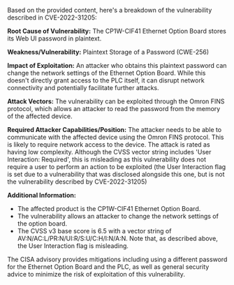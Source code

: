 Based on the provided content, here's a breakdown of the vulnerability described in CVE-2022-31205:

**Root Cause of Vulnerability:**
The CP1W-CIF41 Ethernet Option Board stores its Web UI password in plaintext.

**Weakness/Vulnerability:**
Plaintext Storage of a Password (CWE-256)

**Impact of Exploitation:**
An attacker who obtains this plaintext password can change the network settings of the Ethernet Option Board. While this doesn't directly grant access to the PLC itself, it can disrupt network connectivity and potentially facilitate further attacks.

**Attack Vectors:**
The vulnerability can be exploited through the Omron FINS protocol, which allows an attacker to read the password from the memory of the affected device.

**Required Attacker Capabilities/Position:**
The attacker needs to be able to communicate with the affected device using the Omron FINS protocol. This is likely to require network access to the device. The attack is rated as having low complexity. Although the CVSS vector string includes 'User Interaction: Required', this is misleading as this vulnerability does not require a user to perform an action to be exploited (the User Interaction flag is set due to a vulnerability that was disclosed alongside this one, but is not the vulnerability described by CVE-2022-31205)

**Additional Information:**
*   The affected product is the CP1W-CIF41 Ethernet Option Board.
*   The vulnerability allows an attacker to change the network settings of the option board.
*   The CVSS v3 base score is 6.5 with a vector string of AV:N/AC:L/PR:N/UI:R/S:U/C:H/I:N/A:N. Note that, as described above, the User Interaction flag is misleading.

The CISA advisory provides mitigations including using a different password for the Ethernet Option Board and the PLC, as well as general security advice to minimize the risk of exploitation of this vulnerability.